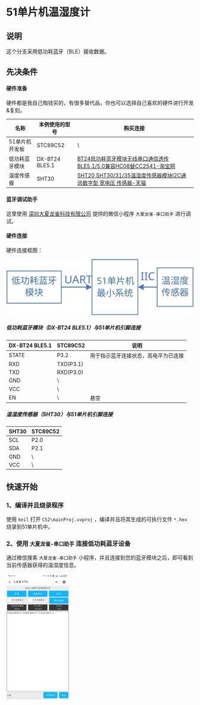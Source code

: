 # 51单片机温湿度计

## 说明

这个分支采用低功耗蓝牙（BLE）接收数据。

## 先决条件

#### 硬件准备

硬件都是我自己掏钱买的，有很多替代品，你也可以选择自己喜欢的硬件进行开发&复刻。

| 名称           | 本例使用的型号 | 购买连接                                                     |
| -------------- | -------------- | ------------------------------------------------------------ |
| 51单片机开发板 | STC89C52       | \                                                            |
| 低功耗蓝牙模块 | DX-BT24 BLE5.1 | [BT24低功耗蓝牙模块无线串口通信透传BLE5.1/5.0兼容HC08替CC2541-淘宝网](https://item.taobao.com/item.htm?spm=a1z09.2.0.0.21742e8deXzB3k&id=621716432187&_u=d3enn5lf3177) |
| 温度传感器     | SHT30          | [SHT20 SHT30/31/35温湿度传感器模块I2C通讯数字型 宽电压 传感器-天猫](https://detail.tmall.com/item.htm?id=595422048645&spm=a1z09.2.0.0.21742e8deXzB3k&_u=d3enn5lf97cc) |

#### 蓝牙调试助手

这里使用 [深圳大夏龙雀科技有限公司](http://www.szdx-smart.com) 提供的微信小程序 ```大夏龙雀-串口助手``` 进行调试。

#### 硬件连接

硬件连接框图：

<img src="README.assets/%E8%BF%9E%E6%8E%A5%E7%A4%BA%E6%84%8F%E5%9B%BE.svg" alt="连接示意图" style="zoom:125%;" />

##### 低功耗蓝牙模块（DX-BT24 BLE5.1）与51单片机引脚连接

| DX-BT24 BLE5.1 | STC89C52  | 说明                                 |
| -------------- | --------- | ------------------------------------ |
| STATE          | P3.2      | 用于指示蓝牙连接状态，高电平为已连接 |
| RXD            | TXD(P3.1) |                                      |
| TXD            | RXD(P3.0) |                                      |
| GND            | \         |                                      |
| VCC            | \         |                                      |
| EN             | \         | 悬空                                 |

##### 温湿度传感器（SHT30）与51单片机引脚连接

| SHT30 | STC89C52 |
| ----- | -------- |
| SCL   | P2.0     |
| SDA   | P2.1     |
| GND   | \        |
| VCC   | \        |

## 快速开始

### 1、编译并且烧录程序

使用 ```keil```  打开 ```C52\mainProj.uvproj``` ，编译并且将其生成的可执行文件 ```*.hex``` 烧录到51单片机中。

### 2、使用 ```大夏龙雀-串口助手``` 连接低功耗蓝牙设备

通过微信搜素 ```大夏龙雀-串口助手``` 小程序，并且连接到您的蓝牙模块之后，即可看到当前传感器获得的温湿度信息。

<img src="README.assets/F366685D61EB428FBE5E16E12D26FAEB.jpg" alt="img" style="zoom: 33%;" />

